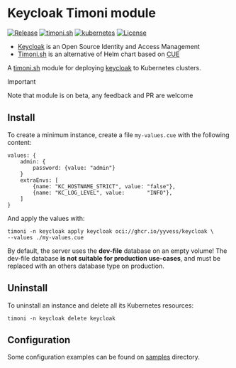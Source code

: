 # Keycloak Timoni module 

[![Release](https://img.shields.io/github/v/release/yyvess/keycloak-timoni.svg)](https://github.com//yyvess/keycloak-timoni/releases)
[![timoni.sh](https://img.shields.io/badge/timoni.sh-v0.18.0-7e56c2)](https://timoni.sh)
[![kubernetes](https://img.shields.io/badge/kubernetes-v1.29.0-326CE5?logo=kubernetes&logoColor=white)](https://kubernetes.io)
[![License](https://img.shields.io/github/license/nalum/cert-manager-module)](https://github.com/nalum/cert-manager-module/blob/main/LICENSE)

* [Keycloak](https://www.keycloak.org/) is an Open Source Identity and Access Management
* [Timoni.sh](http://timoni.sh) is an alternative of Helm chart based on [CUE](https://cuelang.org/)



A [timoni.sh](http://timoni.sh) module for deploying [keycloak](https://www.keycloak.org/) to Kubernetes clusters.


> [!IMPORTANT]
> Note that module is on beta, any feedback and PR are welcome

## Install

To create a minimum instance, create a file `my-values.cue` with the following content:

```cue
values: {
	admin: {
		password: {value: "admin"}
	}
	extraEnvs: [
		{name: "KC_HOSTNAME_STRICT", value: "false"},
		{name: "KC_LOG_LEVEL", value:       "INFO"},
	]
}
```



And apply the values with:

```shell
timoni -n keycloak apply keycloak oci://ghcr.io/yyvess/keycloak \
--values ./my-values.cue
```

By default, the server uses the **dev-file** database on an empty volume! The dev-file database **is not suitable for production use-cases**, and must be replaced with an others database type on production.

## Uninstall

To uninstall an instance and delete all its Kubernetes resources:

```shell
timoni -n keycloak delete keycloak
```

## Configuration

Some configuration examples can be found on [samples](samples) directory.
